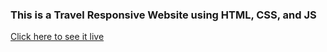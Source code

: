 ### This is a Travel Responsive Website using HTML, CSS, and JS

[Click here to see it live](https://hrodriguez007.github.io/travel-responsive-website/)
